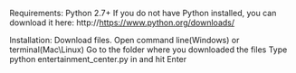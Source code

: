 Requirements:
Python 2.7+
If you do not have Python installed, you can download it here: http://https://www.python.org/downloads/

Installation:
Download files.
Open command line(Windows) or terminal(Mac\Linux)
Go to the folder where you downloaded the files
Type python entertainment_center.py in  and hit Enter


